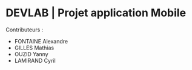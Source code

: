 # DEVLAB | Projet application Mobile

Contributeurs :
- FONTAINE Alexandre
- GILLES Mathias
- OUZID Yanny
- LAMIRAND Cyril
